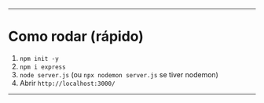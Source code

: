
---

# Como rodar (rápido)

1. `npm init -y`
2. `npm i express`
3. `node server.js` (ou `npx nodemon server.js` se tiver nodemon)
4. Abrir `http://localhost:3000/`

---
